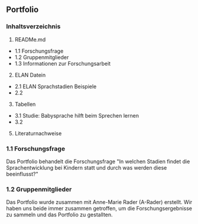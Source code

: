 ## Portfolio

### Inhaltsverzeichnis
1. READMe.md
- 1.1 Forschungsfrage
- 1.2 Gruppenmitglieder
- 1.3 Informationen zur Forschungsarbeit

2. ELAN Datein
- 2.1 ELAN Sprachstadien Beispiele
- 2.2  
3. Tabellen
- 3.1 Studie: Babysprache hilft beim Sprechen lernen
- 3.2
5. Literaturnachweise


### 1.1 Forschungsfrage
Das Portfolio behandelt die Forschungsfrage "In welchen Stadien findet die Sprachentwicklung bei Kindern statt und durch was werden diese beeinflusst?"

### 1.2 Gruppenmitglieder
Das Portfolio wurde zusammen mit Anne-Marie Rader (A-Rader) erstellt. Wir haben uns beide immer zusammen getroffen, um die Forschungsergebnisse zu sammeln und das Portfolio zu gestallten. 
